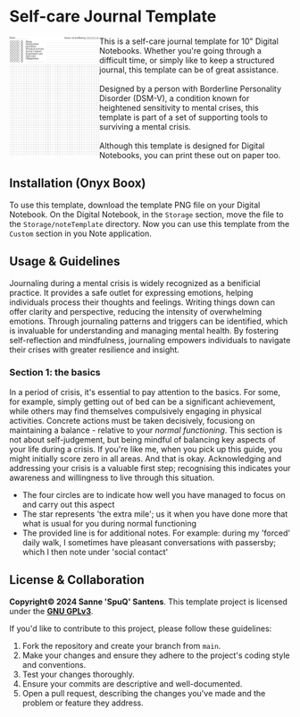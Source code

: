 # Self-care Journal Template
<img src="journal-template.png" align="left" width="32%" />
This is a self-care journal template for 10" Digital Notebooks. Whether you're going through a difficult time, or simply like to keep a structured journal, this template can be of great assistance.<br/>
<br/>
Designed by a person with Borderline Personality Disorder (DSM-V), a condition known for heightened sensitivity to mental crises, this template is part of a set of supporting tools to surviving a mental crisis.<br/>
<br/>
Although this template is designed for Digital Notebooks, you can print these out on paper too.
<br clear="left"/>

## Installation (Onyx Boox)
To use this template, download the template PNG file on your Digital Notebook. On the Digital Notebook, in the `Storage` section, move the file to the `Storage/noteTemplate` directory. Now you can use this template from the `Custom` section in you Note application.

## Usage & Guidelines
Journaling during a mental crisis is widely recognized as a benificial practice. It provides a safe outlet for expressing emotions, helping individuals process their thoughts and feelings. Writing things down can offer clarity and perspective, reducing the intensity of overwhelming emotions. Through journaling patterns and triggers can be identified, which is invaluable for understanding and managing mental health. By fostering self-reflection and mindfulness, journaling empowers individuals to navigate their crises with greater resilience and insight.

### Section 1: the basics
In a period of crisis, it's essential to pay attention to the basics. For some, for example, simply getting out of bed can be a significant achievement, while others may find themselves compulsively engaging in physical activities. Concrete actions must be taken decisively, focusiong on maintaining a balance - relative to your _normal functioning_. This section is not about self-judgement, but being mindful of balancing key aspects of your life during a crisis. If you're like me, when you pick up this guide, you might initially score zero in all areas. And that is okay. Acknowledging and addressing your crisis is a valuable first step; recognising this indicates your awareness and willingness to live through this situation.

- The four circles are to indicate how well you have managed to focus on and carry out this aspect
- The star represents 'the extra mile'; us it when you have done more that what is usual for you during normal functioning
- The provided line is for additional notes. For example: during my 'forced' daily walk, I sometimes have pleasant conversations with passersby; which I then note under 'social contact' 


## License & Collaboration
**Copyright© 2024 Sanne 'SpuQ' Santens**. This template project is licensed under the **[GNU GPLv3](https://www.gnu.org/licenses/gpl-3.0.en.html)**.

If you'd like to contribute to this project, please follow these guidelines:
1. Fork the repository and create your branch from `main`.
2. Make your changes and ensure they adhere to the project's coding style and conventions.
3. Test your changes thoroughly.
4. Ensure your commits are descriptive and well-documented.
5. Open a pull request, describing the changes you've made and the problem or feature they address.